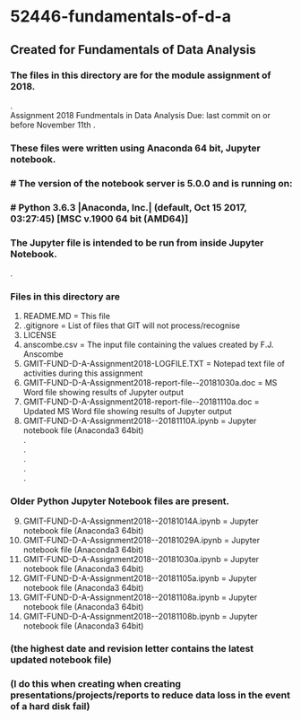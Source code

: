# 52446-fundamentals-of-d-a
## Created for Fundamentals of Data Analysis

### The files in this directory are for the module assignment of 2018.
.  
Assignment 2018
Fundmentals in Data Analysis
Due: last commit on or before November 11th
.   
### These files were written using Anaconda 64 bit, Jupyter notebook.
### # The version of the notebook server is 5.0.0 and is running on:
### # Python 3.6.3 |Anaconda, Inc.| (default, Oct 15 2017, 03:27:45) [MSC v.1900 64 bit (AMD64)]
### The Jupyter file is intended to be run from inside Jupyter Notebook.  
.   
###  Files in this directory are
 1. README.MD   = This file  
 2. .gitignore  = List of files that GIT will not process/recognise  
 3. LICENSE  
 4. anscombe.csv = The input file containing the values created by F.J. Anscombe  
 5. GMIT-FUND-D-A-Assignment2018-LOGFILE.TXT = Notepad text file of activities during this assignment
 6. GMIT-FUND-D-A-Assignment2018-report-file--20181030a.doc = MS Word file showing results of Jupyter output  
 7. GMIT-FUND-D-A-Assignment2018-report-file--20181110a.doc = Updated MS Word file showing results of Jupyter output  
 8. GMIT-FUND-D-A-Assignment2018--20181110A.ipynb = Jupyter notebook file (Anaconda3 64bit)  
.   
.   
.   
.   
.      
### Older Python Jupyter Notebook files are present.
 9. GMIT-FUND-D-A-Assignment2018--20181014A.ipynb = Jupyter notebook file (Anaconda3 64bit)  
10. GMIT-FUND-D-A-Assignment2018--20181029A.ipynb = Jupyter notebook file (Anaconda3 64bit)  
11. GMIT-FUND-D-A-Assignment2018--20181030a.ipynb = Jupyter notebook file (Anaconda3 64bit)  
12. GMIT-FUND-D-A-Assignment2018--20181105a.ipynb = Jupyter notebook file (Anaconda3 64bit)  
13. GMIT-FUND-D-A-Assignment2018--20181108a.ipynb = Jupyter notebook file (Anaconda3 64bit)  
14. GMIT-FUND-D-A-Assignment2018--20181108b.ipynb = Jupyter notebook file (Anaconda3 64bit)  

### (the highest date and revision letter contains the latest updated notebook file)
### (I do this when creating when creating presentations/projects/reports to reduce data loss in the event of a hard disk fail)
